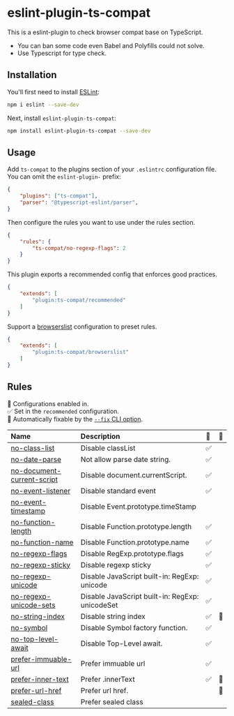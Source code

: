 # eslint-plugin-ts-compat

This is a eslint-plugin to check browser compat base on TypeScript.

* You can ban some code even Babel and Polyfills could not solve.
* Use Typescript for type check.

## Installation

You'll first need to install [ESLint](https://eslint.org/):

```sh
npm i eslint --save-dev
```

Next, install `eslint-plugin-ts-compat`:

```sh
npm install eslint-plugin-ts-compat --save-dev
```

## Usage

Add `ts-compat` to the plugins section of your `.eslintrc` configuration file. You can omit the `eslint-plugin-` prefix:

```json
{
    "plugins": ["ts-compat"],
    "parser": "@typescript-eslint/parser",
}
```


Then configure the rules you want to use under the rules section.

```json
{
    "rules": {
        "ts-compat/no-regexp-flags": 2
    }
}
```

This plugin exports a recommended config that enforces good practices.

```json
{
    "extends": [
        "plugin:ts-compat/recommended"
    ]
}
```

Support a [browserslist](https://www.npmjs.com/package/browserslist) configuration to preset rules.

```json
{
    "extends": [
        "plugin:ts-compat/browserslist"
    ]
}
```

## Rules

<!-- begin auto-generated rules list -->

💼 Configurations enabled in.\
✅ Set in the `recommended` configuration.\
🔧 Automatically fixable by the [`--fix` CLI option](https://eslint.org/docs/user-guide/command-line-interface#--fix).

| Name                                                                   | Description                                     | 💼 | 🔧 |
| :--------------------------------------------------------------------- | :---------------------------------------------- | :- | :- |
| [no-class-list](docs/rules/no-class-list.md)                           | Disable classList                               | ✅  |    |
| [no-date-parse](docs/rules/no-date-parse.md)                           | Not allow parse date string.                    | ✅  |    |
| [no-document-current-script](docs/rules/no-document-current-script.md) | Disable document.currentScript.                 | ✅  |    |
| [no-event-listener](docs/rules/no-event-listener.md)                   | Disable standard event                          | ✅  |    |
| [no-event-timestamp](docs/rules/no-event-timestamp.md)                 | Disable Event.prototype.timeStamp               |    |    |
| [no-function-length](docs/rules/no-function-length.md)                 | Disable Function.prototype.length               | ✅  |    |
| [no-function-name](docs/rules/no-function-name.md)                     | Disable Function.prototype.name                 | ✅  |    |
| [no-regexp-flags](docs/rules/no-regexp-flags.md)                       | Disable RegExp.prototype.flags                  | ✅  |    |
| [no-regexp-sticky](docs/rules/no-regexp-sticky.md)                     | Disable regexp sticky                           | ✅  |    |
| [no-regexp-unicode](docs/rules/no-regexp-unicode.md)                   | Disable JavaScript built-in: RegExp: unicode    | ✅  |    |
| [no-regexp-unicode-sets](docs/rules/no-regexp-unicode-sets.md)         | Disable JavaScript built-in: RegExp: unicodeSet | ✅  |    |
| [no-string-index](docs/rules/no-string-index.md)                       | Disable string index                            | ✅  | 🔧 |
| [no-symbol](docs/rules/no-symbol.md)                                   | Disable Symbol factory function.                | ✅  |    |
| [no-top-level-await](docs/rules/no-top-level-await.md)                 | Disable Top-Level await.                        | ✅  |    |
| [prefer-immuable-url](docs/rules/prefer-immuable-url.md)               | Prefer immuable url                             | ✅  |    |
| [prefer-inner-text](docs/rules/prefer-inner-text.md)                   | Prefer .innerText                               | ✅  | 🔧 |
| [prefer-url-href](docs/rules/prefer-url-href.md)                       | Prefer url href.                                |    | 🔧 |
| [sealed-class](docs/rules/sealed-class.md)                             | Prefer sealed class                             |    |    |

<!-- end auto-generated rules list -->


